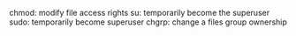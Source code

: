 chmod: modify file access rights
su: temporarily become the superuser
sudo: temporarily become superuser
chgrp: change a files group ownership

